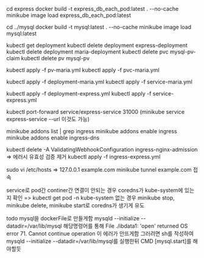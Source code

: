 cd express
docker build -t express_db_each_pod:latest . --no-cache
minikube image load express_db_each_pod:latest

cd ../mysql
docker build -t mysql:latest . --no-cache
minikube image load mysql:latest

kubectl get deployment
kubectl delete deployment express-deployment
kubectl delete deployment maria-deployment
kubectl delete pvc mysql-pv-claim
kubectl delete pv mysql-pv

kubectl apply -f pv-maria.yml
kubectl apply -f pvc-maria.yml

kubectl apply -f deployment-maria.yml
kubectl apply -f service-maria.yml

kubectl apply -f deployment-express.yml
kubectl apply -f service-express.yml

kubectl port-forward service/express-service 31000
(minikube service express-service --url 이것도 가능)

minikube addons list | grep ingress
minikube addons enable ingress
minikube addons enable ingress-dns

kubectl delete -A ValidatingWebhookConfiguration ingress-nginx-admission
=> 에러시 유효성 검증 제거
kubectl apply -f ingress-express.yml

sudo vi /etc/hosts
=> 127.0.0.1 example.com
minikube tunnel
example.com 접속

service로 pod간 continer간 연결이 안되는 경우 coredns가 kube-system에 있는지 확인
=> kubectl get pod -n kube-system
없는 경우 minikube stop, minikube delete, minikube start로 coredns가 생기게 유도

todo
mysql을 dockerFile로 만들게함
mysqld --initialize --datadir=/var/lib/mysql 해당명령어를 통해
File ./ibdata1: 'open' returned OS error 71. Cannot continue operation 이 에러가 안뜨게함
그러려면 sh를 작성하여 mysqld --initialize --datadir=/var/lib/mysql를 실행한뒤
CMD [mysql.start]를 해야할듯
